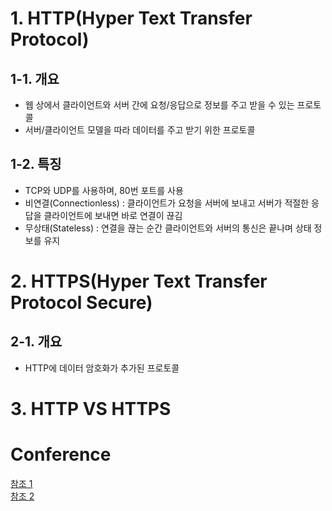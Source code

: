 # 1. HTTP(Hyper Text Transfer Protocol)
## 1-1. 개요
- 웹 상에서 클라이언트와 서버 간에 요청/응답으로 정보를 주고 받을 수 있는 프로토콜
- 서버/클라이언트 모델을 따라 데이터를 주고 받기 위한 프로토콜

## 1-2. 특징
- TCP와 UDP를 사용하며, 80번 포트를 사용
- 비연결(Connectionless) : 클라이언트가 요청을 서버에 보내고 서버가 적절한 응답을 클라이언트에 보내면 바로 연결이 끊김
- 무상태(Stateless) : 연결을 끊는 순간 클라이언트와 서버의 통신은 끝나며 상태 정보를 유지 

#
# 2. HTTPS(Hyper Text Transfer Protocol Secure)
## 2-1. 개요
- HTTP에 데이터 암호화가 추가된 프로토콜

#
# 3. HTTP VS HTTPS

# Conference
[참조 1](https://mangkyu.tistory.com/98)  
[참조 2](https://velog.io/@soosungp33/CS-Network#-rest%EC%99%80-restful%EC%9D%98-%EA%B0%9C%EB%85%90)  
